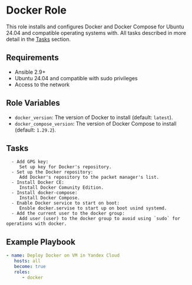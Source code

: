   # Docker Role

   This role installs and configures Docker and Docker Compose for Ubuntu 24.04 and compatible operating systems with. All tasks described in more detail in the [Tasks](#Tasks) section.

   ## Requirements

   - Ansible 2.9+
   - Ubuntu 24.04 and compatible with sudo privileges
   - Access to the network

   ## Role Variables

   - `docker_version`: The version of Docker to install (default: `latest`).
   - `docker_compose_version`: The version of Docker Compose to install (default: `1.29.2`).
   
   ## Tasks

      - Add GPG key:
         Set up key for Docker's repository.
      - Set up the Docker repository:
         Add Docker's repository to the packet manager's list.
      - Install Docker CE:
         Install Docker Comunity Edition.
      - Install docker-compose:
         Install Docker Compose.
      - Enable Docker service to start on boot:
         Ensble docker.servise to start up on boot usind systemd.
      - Add the current user to the docker group:
         Add user (user) to the docker group to avoid using `sudo` for operations with docker.

   ## Example Playbook

   ```yaml
   - name: Deploy Docker on VM in Yandex Cloud
      hosts: all
      become: true
      roles:
         - docker
   ```